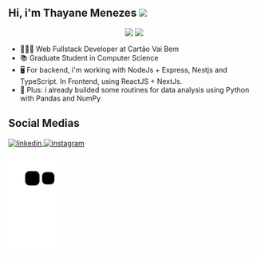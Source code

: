 <h2>Hi, i'm Thayane Menezes <img height="30px" src="https://user-images.githubusercontent.com/42378118/110234147-e3259600-7f4e-11eb-95be-0c4047144dea.gif"/> </h2>

<div align="center">
  
<img height="180em" src="https://github-readme-stats.vercel.app/api?username=thayanemenezes&show_icons=true&theme=dracula&include_all_commits=true&count_private=true"/>  
  
<img height="180em" src="https://github-readme-stats.vercel.app/api/top-langs/?username=thayanemenezes&layout=compact&langs_count=7&theme=dracula"/>
  
</div>

- 👩🏾‍💻 Web Fullstack Developer at Cartão Vai Bem
- 📚 Graduate Student in Computer Science
- 🖥 For backend, i'm working with NodeJs + Express, Nestjs and TypeScript. In Frontend, using ReactJS + NextJs.
- 🐍 Plus: i already builded some routines for data analysis using Python with Pandas and NumPy 

## Social Medias
<p>
<a href="https://www.linkedin.com/in/thayane-menezes-31a5a9191/" target="_blank">
  <img align="center" src="https://raw.githubusercontent.com/gist/thayanemenezes/71fbd509fef2059b5e2ea2f7e38656ae/raw/d99ad11e0ed176d32d0c2c0a06ff5596f9ba8dfb/linkedin.svg" alt="linkedin"/>
</a>
<a href="https://www.instagram.com/thayanemenezees/" target="_blank">
 <img align="center" src="https://raw.githubusercontent.com/gist/thayanemenezes/4928e581acb3608231ccb292d88e4819/raw/6b2b5004393e895758c3bc47e4a8d3a07810c999/insta.svg" alt="instagram"/>
</a>
</p>

![snake gif](https://github.com/thayanemenezes/thayanemenezes/blob/output/github-contribution-grid-snake.svg)  
